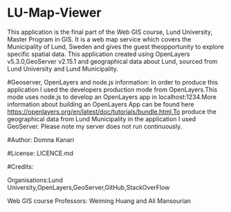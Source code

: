 # LU-Map-Viewer
This application is the final part of the Web GIS course, Lund University, Master Program in GIS. 
It is a web map service which covers the Municipality of Lund, Sweden and gives the guest theopportunity to explore specific spatial data. 
This application created using OpenLayers v5.3.0,GeoServer v2.15.1 and geographical data about Lund, sourced from Lund University 
and Lund Municipality.

#Geoserver, OpenLayers and node.js information:
In order to produce this application I used the developers production mode from OpenLayers.This mode uses node.js to develop 
an OpenLayers app in localhost:1234.More information about building an OpenLayers App can be found 
here https://openlayers.org/en/latest/doc/tutorials/bundle.html.To produce the geographical data from Lund Municipality in the application
I used GeoServer.
Please note my server does not run continuously.

#Author:
Domna Kanari

#License:
LICENCE.md

#Credits:

Organisations:Lund University,OpenLayers,GeoServer,GitHub,StackOverFlow

Web GIS course Professors: Weiming Huang and Ali Mansourian
